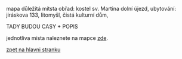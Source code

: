 mapa důležitá mítsta obřad: kostel sv. Martina dolní újezd, ubytování: jiráskova 133, litomyšl, čistá kulturní dům,

TADY BUDOU CASY + POPIS

jednotliva mista naleznete na mapce [zde](https://en.mapy.cz/zakladni?vlastni-body&x=16.3107002&y=49.8350967&z=12&ut=Svatebn%C3%AD%20ob%C5%99ad&ut=Fara%20-%20m%C3%ADsto%20setk%C3%A1n%C3%AD%20p%C5%99ed%20ob%C5%99adem&ut=Mo%C5%BEnost%20parkov%C3%A1n%C3%AD&ut=Ubytov%C3%A1n%C3%AD%20Ymca&ut=Ubytov%C3%A1n%C3%AD%20Nad%20z%C3%A1mkem&ut=Hostina&uc=9lLy9xWXusEqPeM8Rh9lUqJxWlIaguNOI581xWXif&ud=49%C2%B049%2731.730%22N%2C%2016%C2%B015%2714.722%22E&ud=49%C2%B049%2732.284%22N%2C%2016%C2%B015%2711.883%22E&ud=49%C2%B049%2733.156%22N%2C%2016%C2%B015%2711.690%22E&ud=49%C2%B052%2722.551%22N%2C%2016%C2%B018%2749.258%22E&ud=ulice%20Za%20Brankou%20298%2C%20Litomy%C5%A1l%2C%20570%2001%2C%20okres%20Svitavy&ud=%C4%8D%C3%A1st%20obce%20%C4%8Cist%C3%A1%20422%2C%20%C4%8Cist%C3%A1%2C%20569%2056%2C%20okres%20Svitavy).

[zpet na hlavni stranku](./IntroPage.md)